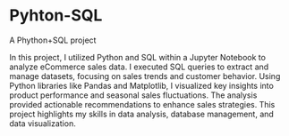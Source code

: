 # Pyhton-SQL
A Phython+SQL project 

In this project, I utilized Python and SQL within a Jupyter Notebook to analyze eCommerce sales data. I executed SQL queries to extract and manage datasets, focusing on sales trends and customer behavior. Using Python libraries like Pandas and Matplotlib, I visualized key insights into product performance and seasonal sales fluctuations. The analysis provided actionable recommendations to enhance sales strategies. This project highlights my skills in data analysis, database management, and data visualization.
